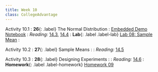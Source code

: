 ```yaml
---
title: Week 10
class: CollegeAdvantage
---
```


Activity 10.1
: **26**{: .label} The Normal Distribution
: [Embedded Demo Notebook](https://inclusionbridgedshub.org/hub/user-redirect/git-pull?repo=https%3A%2F%2Fgithub.com%2FInclusion-Bridge%2F2023-DS-College-Advanatge&branch=main&urlpath=tree%2F2023-DS-College-Advanatge%2Flec+notebooks%2Flec26.ipynb)
: _Reading:_ [14.3](https://inferentialthinking.com/chapters/14/3/SD_and_the_Normal_Curve.html), [14.4](https://inferentialthinking.com/chapters/14/4/Central_Limit_Theorem.html)
: **Lab**{: .label .label-lab} [Lab 08: Sample Mean](https://inclusionbridgedshub.org/hub/user-redirect/git-pull?repo=https%3A%2F%2Fgithub.com%2FInclusion-Bridge%2F2023-DS-College-Advanatge&branch=main&urlpath=tree%2F2023-DS-College-Advanatge%2Fmaterials%2Flab08%2Fstudent%2Flab08.ipynb)
: <!--[Lab 08 Worksheet](#)-->

Activity 10.2
: **27**{: .label} Sample Means
: <!--[Slides]#) &#8226; [Demos](#) &#8226; [Video](#)-->
: _Reading:_ [14.5](https://inferentialthinking.com/chapters/14/5/Variability_of_the_Sample_Mean.html)

Activity 10.3
: **28**{: .label} Designing Experiments
: <!--[Slides]#) &#8226; [Demos](#) &#8226; [Video](#)-->
: _Reading:_ [14.6](https://inferentialthinking.com/chapters/14/6/Choosing_a_Sample_Size.html)
: **Homework**{: .label .label-homework} [Homework 09](https://inclusionbridgedshub.org/hub/user-redirect/git-pull?repo=https%3A%2F%2Fgithub.com%2FInclusion-Bridge%2F2023-DS-College-Advanatge&branch=main&urlpath=tree%2F2023-DS-College-Advanatge%2Fmaterials%2Fhw09%2Fstudent%2Fhw09.ipynb)

